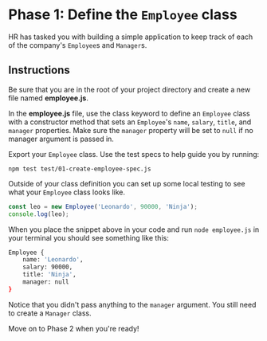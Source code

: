 # Phase 1: Define the `Employee` class

HR has tasked you with building a simple application to keep track of each of
the company's `Employee`s and `Manager`s.

## Instructions

Be sure that you are in the root of your project directory and create a new
file named **employee.js**.

In the **employee.js** file, use the class keyword to define an `Employee`
class with a constructor method that sets an `Employee`'s `name`, `salary`,
`title`, and `manager` properties. Make sure the `manager` property will be set
to `null` if no manager argument is passed in.

Export your `Employee` class. Use the test specs to help guide you by running:

```
npm test test/01-create-employee-spec.js
```

Outside of your class definition you can set up some local testing to see what
your `Employee` class looks like.

```js
const leo = new Employee('Leonardo', 90000, 'Ninja');
console.log(leo);
```

When you place the snippet above in your code and run `node employee.js` in
your terminal you should see something like this:

```bash
Employee {
    name: 'Leonardo',
    salary: 90000,
    title: 'Ninja',
    manager: null
}
```

Notice that you didn't pass anything to the `manager` argument. You still need
to create a `Manager` class.

Move on to Phase 2 when you're ready!
